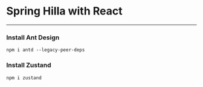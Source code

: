 # Spring Hilla with React
---
### Install Ant Design
```
npm i antd --legacy-peer-deps
```

### Install Zustand
```
npm i zustand
```
